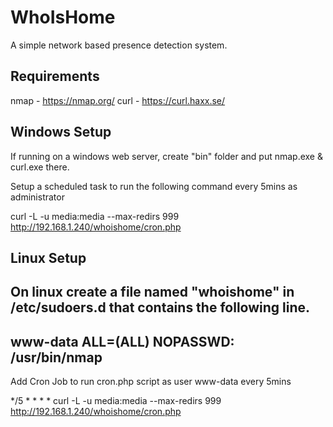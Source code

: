 # WhoIsHome
A simple network based presence detection system.

## Requirements

nmap      - https://nmap.org/
curl      - https://curl.haxx.se/

## Windows Setup
If running on a windows web server, create "bin" folder and put nmap.exe & curl.exe there.

Setup a scheduled task to run the following command every 5mins as administrator

curl -L -u media:media --max-redirs 999 http://192.168.1.240/whoishome/cron.php


## Linux Setup

On linux create a file named "whoishome" in /etc/sudoers.d that contains the following line.
-------
www-data ALL=(ALL) NOPASSWD: /usr/bin/nmap
-------

Add Cron Job to run cron.php script as user www-data every 5mins

*/5 * * * * curl -L -u media:media --max-redirs 999 http://192.168.1.240/whoishome/cron.php
